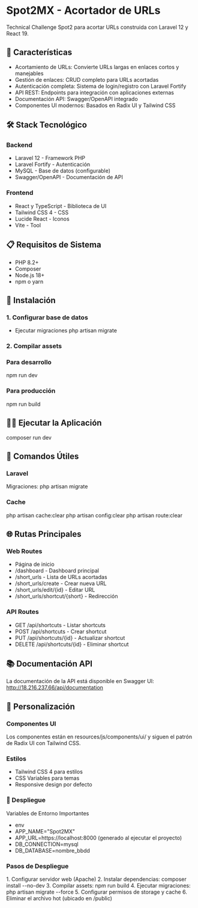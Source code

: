 # Spot2MX - Acortador de URLs
Technical Challenge Spot2 para acortar URLs construida con Laravel 12 y React 19.

## 🚀 Características

- Acortamiento de URLs: Convierte URLs largas en enlaces cortos y manejables
- Gestión de enlaces: CRUD completo para URLs acortadas
- Autenticación completa: Sistema de login/registro con Laravel Fortify
- API REST: Endpoints para integración con aplicaciones externas
- Documentación API: Swagger/OpenAPI integrado
- Componentes UI modernos: Basados en Radix UI y Tailwind CSS

## 🛠️ Stack Tecnológico

### Backend
- Laravel 12 - Framework PHP
- Laravel Fortify - Autenticación
- MySQL - Base de datos (configurable)
- Swagger/OpenAPI - Documentación de API

### Frontend
- React y TypeScript - Biblioteca de UI
- Tailwind CSS 4 - CSS
- Lucide React - Iconos
- Vite - Tool

## 📋 Requisitos de Sistema

- PHP 8.2+
- Composer
- Node.js 18+
- npm o yarn

## 🚀 Instalación

### 1. Configurar base de datos
- Ejecutar migraciones
php artisan migrate

### 2. Compilar assets

### Para desarrollo
npm run dev

### Para producción
npm run build

## 🏃‍♂️ Ejecutar la Aplicación

composer run dev

## 🔧 Comandos Útiles

### Laravel
Migraciones: php artisan migrate

### Cache
php artisan cache:clear
php artisan config:clear
php artisan route:clear

## 🌐 Rutas Principales

### Web Routes

- Página de inicio
- /dashboard - Dashboard principal
- /short\_urls - Lista de URLs acortadas
- /short\_urls/create - Crear nueva URL
- /short\_urls/edit/{id} - Editar URL
- /short\_urls/shortcut/{short} - Redirección

### API Routes

- GET /api/shortcuts - Listar shortcuts
- POST /api/shortcuts - Crear shortcut
- PUT /api/shortcuts/{id} - Actualizar shortcut
- DELETE /api/shortcuts/{id} - Eliminar shortcut

## 📚 Documentación API
La documentación de la API está disponible en Swagger UI: http://18.216.237.66/api/documentation

## 🎨 Personalización

### Componentes UI
Los componentes están en resources/js/components/ui/ y siguen el patrón de Radix UI con Tailwind CSS.

### Estilos

- Tailwind CSS 4 para estilos
- CSS Variables para temas
- Responsive design por defecto

### 🚀 Despliegue
Variables de Entorno Importantes

- env
- APP\_NAME="Spot2MX"
- APP\_URL=https://localhost:8000 (generado al ejecutar el proyecto)
- DB\_CONNECTION=mysql
- DB\_DATABASE=nombre\_bbdd

### Pasos de Despliegue

1\. Configurar servidor web (Apache)
2\. Instalar dependencias: composer install --no-dev
3\. Compilar assets: npm run build
4\. Ejecutar migraciones: php artisan migrate --force
5\. Configurar permisos de storage y cache
6\. Eliminar el archivo hot (ubicado en /public)

